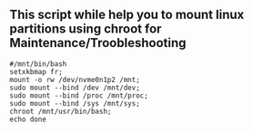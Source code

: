 
## This script while help you to mount linux partitions using chroot for Maintenance/Troobleshooting

```
#/mnt/bin/bash
setxkbmap fr;
mount -o rw /dev/nvme0n1p2 /mnt;
sudo mount --bind /dev /mnt/dev;
sudo mount --bind /proc /mnt/proc;
sudo mount --bind /sys /mnt/sys;
chroot /mnt/usr/bin/bash;
echo done
```